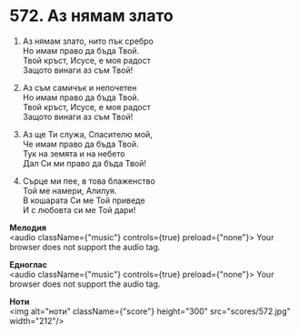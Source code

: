 # 572. Аз нямам злато

1. Аз нямам злато, нито пък сребро  
Но имам право да бъда Твой.  
Твой кръст, Исусе, е моя радост  
Защото винаги аз съм Твой!  

2. Аз съм самичък и непочетен  
Но имам право да бъда Твой.  
Твой кръст, Исусе, е моя радост  
Защото винаги аз съм Твой!  

3. Аз ще Ти служа, Спасителю мой,  
Че имам право да бъда Твой.  
Тук на земята и на небето  
Дал Си ми право да бъда Твой!

4. Сърце ми пее, в това блаженство  
Той ме намери, Алилуя.  
В кошарата Си ме Той приведе  
И с любовта си ме Той дари!

**Мелодия**  
<audio className={"music"} controls={true} preload={"none"}>
    <source src="mp3/572.mp3" type="audio/mpeg"/>
    Your browser does not support the audio tag.
</audio>

**Едноглас**  
<audio className={"music"} controls={true} preload={"none"}>
    <source src="transp/572.mp3" type="audio/mpeg"/>
    Your browser does not support the audio tag.
</audio>

**Ноти**  
<img alt="ноти" className={"score"} height="300" src="scores/572.jpg" width="212"/>
